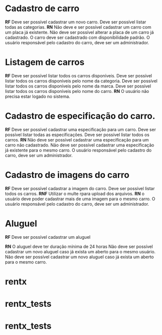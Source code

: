# Cadastro de carro

**RF**
Deve ser possível cadastrar um novo carro.
Deve ser possível listar todas as categorias.
**RN**
Não deve e ser possível cadastrar um carro com um placa já existente.
Não deve ser possível alterar a placa de um carro já cadastrado.
O carro deve ser cadastrado com disponibilidade padrão.
O usuário responsável pelo cadastro do carro, deve ser um administrador.

# Listagem de carros

**RF**
Deve ser possível listar todos os carros disponíveis.
Deve ser possível listar todos os carros disponíveis pelo nome da categoria.
Deve ser possível listar todos os carros disponíveis pelo nome da marca.
Deve ser possível listar todos os carros disponíveis pelo nome do carro.
**RN**
O usuário não precisa estar logado no sistema.


# Cadastro de especificação do carro.

**RF**
Deve ser possível cadastrar uma especificação para um carro.
Deve ser possível listar todas as especificações.
Deve ser possível listar todos os carros.
**RN**
Não deve ser possível cadastrar uma especificação para um carro não cadastrado.
Não deve ser possível cadastrar uma especificação já existente para o mesmo carro.
O usuário responsável pelo cadastro do carro, deve ser um administrador.

# Cadastro de imagens do carro

**RF**
Deve ser possível cadastrar a imagem do carro.
Deve ser possível listar todos os carros.
**RNF**
Utilizar o multe rpara upload dos arquivos.
**RN**
o usuário deve poder cadastrar mais de uma imagem para o mesmo carro.
O usuário responsável pelo cadastro do carro, deve ser um administrador.

# Aluguel

**RF**
Deve ser possível cadastrar um aluguel

**RN**
O aluguel deve ter duração mínima de 24 horas
Não deve ser possível cadastrar um novo aluguel caso já exista um aberto para o mesmo usuário.
Não deve ser possível cadastrar um novo aluguel caso já exista um aberto para o mesmo carro.
# rentx
# rentx_tests
# rentx_tests

